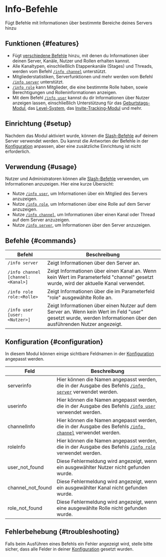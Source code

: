 # Info-Befehle

Fügt Befehle mit Informationen über bestimmte Bereiche deines Servers hinzu

<ModuleOverview moduleName="info-commands" />

## Funktionen {#features}

* Fügt [verschiedene Befehle](#commands) hinzu, mit denen du Informationen über deinen Server, Kanäle, Nutzer und Rollen erhalten kannst.
* Alle Kanaltypen, einschließlich Etappenkanäle (Stages) und Threads, werden vom Befehl [`/info channel`](#commands) unterstützt.
* Mitgliederstatistiken, Serverfunktionen und mehr werden vom Befehl [`/info server`](#commands) unterstützt.
* [`/info role`](#commands) kann Mitglieder, die eine bestimmte Rolle haben, sowie Berechtigungen und Rolleninformationen anzeigen.
* Mit dem Befehl [`/info user`](#commands) kannst du dir Informationen über Nutzer anzeigen lassen, einschließlich Unterstützung für das [Geburtstags-Modul](/docs/custom-bot/modules/community/birthday), das [Level-System](/docs/custom-bot/modules/community/levels), das [Invite-Tracking-Modul](/docs/custom-bot/modules/moderation/invite-tracking) und mehr.

## Einrichtung {#setup}

Nachdem das Modul aktiviert wurde, können die [Slash-Befehle](#commands) auf deinem Server verwendet werden. Du kannst die Antworten der Befehle in der [Konfiguration](#configuration) anpassen, aber eine zusätzliche Einrichtung ist nicht erforderlich.

## Verwendung {#usage}

Nutzer und Administratoren können alle [Slash-Befehle](#commands) verwenden, um Informationen anzuzeigen. Hier eine kurze Übersicht:

* Nutze [`/info user`](#commands), um Informationen über ein Mitglied des Servers anzuzeigen.
* Nutze [`/info role`](#commands), um Informationen über eine Rolle auf dem Server anzuzeigen.
* Nutze [`/info channel`](#commands), um Informationen über einen Kanal oder Thread auf dem Server anzuzeigen.
* Nutze [`/info server`](#commands), um Informationen über den Server anzuzeigen.

## Befehle {#commands}

<SlashCommandExplanation />

| Befehl                               | Beschreibung                                                                                                                                                   |
|---------------------------------------|----------------------------------------------------------------------------------------------------------------------------------------------------------------|
| `/info server`                        | Zeigt Informationen über den Server an.                                                                                                                        |
| `/info channel [channel:<Kanal>]`   | Zeigt Informationen über einen Kanal an. Wenn kein Wert im Parameterfeld "channel" gesetzt wurde, wird der aktuelle Kanal verwendet.                           |
| `/info role role:<Rolle>`              | Zeigt Informationen über die im Parameterfeld "role" ausgewählte Rolle an.                                                                                     |
| `/info user [user:<Nutzer>]`            | Zeigt Informationen über einen Nutzer auf dem Server an. Wenn kein Wert im Feld "user" gesetzt wurde, werden Informationen über den ausführenden Nutzer angezeigt. |

## Konfiguration {#configuration}

In diesem Modul können einige sichtbare Feldnamen in
der [Konfiguration](https://scnx.app/de/glink?page=bot/configuration?file=info-commands|strings) angepasst werden.

| Feld              | Beschreibung                                                                                                 |
|-------------------|-------------------------------------------------------------------------------------------------------------|
| serverinfo        | Hier können die Namen angepasst werden, die in der Ausgabe des Befehls [`/info server`](#commands) verwendet werden.   |
| userinfo          | Hier können die Namen angepasst werden, die in der Ausgabe des Befehls [`/info user`](#commands) verwendet werden.     |
| channelInfo       | Hier können die Namen angepasst werden, die in der Ausgabe des Befehls [`/info channel`](#commands) verwendet werden.  |
| roleInfo          | Hier können die Namen angepasst werden, die in der Ausgabe des Befehls [`/info role`](#commands) verwendet werden.     |
| user_not_found    | Diese Fehlermeldung wird angezeigt, wenn ein ausgewählter Nutzer nicht gefunden wurde.                                 |
| channel_not_found | Diese Fehlermeldung wird angezeigt, wenn ein ausgewählter Kanal nicht gefunden wurde.                                 |
| role_not_found    | Diese Fehlermeldung wird angezeigt, wenn eine ausgewählte Rolle nicht gefunden wurde.                                 |

## Fehlerbehebung {#troubleshooting}

Falls beim Ausführen eines Befehls ein Fehler angezeigt wird, stelle bitte sicher, dass alle Felder in deiner [Konfiguration](#configuration) gesetzt wurden.

